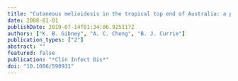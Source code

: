 ```yaml
---
title: "Cutaneous melioidosis in the tropical top end of Australia: a prospective study and review of the literature"
date: 2008-01-01
publishDate: 2019-07-14T01:34:06.925117Z
authors: ["K. B. Gibney", "A. C. Cheng", "B. J. Currie"]
publication_types: ["2"]
abstract: ""
featured: false
publication: "*Clin Infect Dis*"
doi: "10.1086/590931"
---
```


